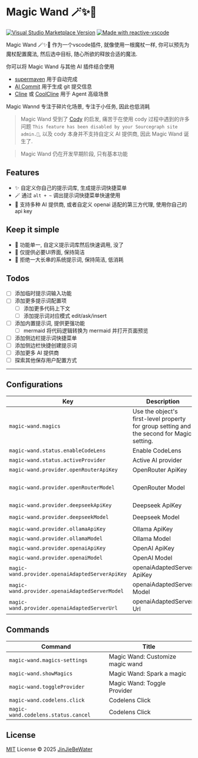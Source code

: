 # Magic Wand 🪄✨🔮

<a href="https://marketplace.visualstudio.com/items?itemName=JinJieBeWater.magic-wand" target="__blank"><img src="https://img.shields.io/visual-studio-marketplace/v/JinJieBeWater.magic-wand.svg?color=eee&amp;label=VS%20Code%20Marketplace&logo=visual-studio-code" alt="Visual Studio Marketplace Version" /></a>
<a href="https://kermanx.github.io/reactive-vscode/" target="__blank"><img src="https://img.shields.io/badge/made_with-reactive--vscode-%23007ACC?style=flat&labelColor=%23229863"  alt="Made with reactive-vscode" /></a>

Magic Wand 🪄✨🔮 作为一个vscode插件, 就像使用一根魔杖一样, 你可以预先为魔杖配置魔法, 然后选中目标, 随心所欲的释放合适的魔法.

你可以将 Magic Wand 与其他 AI 插件结合使用

- [supermaven](https://marketplace.visualstudio.com/items?itemName=supermaven.supermaven) 用于自动完成
- [AI Commit](https://marketplace.visualstudio.com/items?itemName=Sitoi.ai-commit) 用于生成 git 提交信息
- [Cline](https://marketplace.visualstudio.com/items?itemName=saoudrizwan.claude-dev) 或 [CoolCline](https://marketplace.visualstudio.com/items?itemName=CoolCline.coolcline) 用于 Agent 高级场景

Magic Wannd 专注于碎片化场景, 专注于小任务, 因此也低消耗

> Magic Wand 受到了 [Cody](https://github.com/sourcegraph/cody) 的启发, 痛苦于在使用 cody 过程中遇到的许多问题 `This feature has been disabled by your Sourcegraph site admin.🤣`, 以及 cody 本身并不支持自定义 AI 提供商, 因此 Magic Wand 诞生了.

> Magic Wand 仍在开发早期阶段, 只有基本功能

## Features

- ✨ 自定义你自己的提示词库, 生成提示词快捷菜单
- 🪄 通过 `alt + ~` 调出提示词快捷菜单快速使用
- 🔮 支持多种 AI 提供商, 或者自定义 openai 适配的第三方代理, 使用你自己的 api key

## Keep it simple

- 🎯 功能单一, 自定义提示词库然后快速调用, 没了
- 🎨 仅提供必要UI界面, 保持简洁
- 📝 拒绝一大长串的系统提示词, 保持简洁, 低消耗

## Todos

- [ ] 添加临时提示词输入功能
- [ ] 添加更多提示词配置项
  - [ ] 添加更多代码上下文
  - [ ] 添加提示词对应模式 edit/ask/insert
- [ ] 添加内置提示词, 提供更强功能
  - [ ] mermaid 将代码逻辑转换为 mermaid 并打开页面预览
- [ ] 添加侧边栏提示词快捷菜单
- [ ] 添加侧边栏快捷创建提示词
- [ ] 添加更多 AI 提供商
- [ ] 探索其他保存用户配置方式

***

## Configurations

<!-- configs -->

| Key                                             | Description                                                                               | Type      | Default                                     |
| ----------------------------------------------- | ----------------------------------------------------------------------------------------- | --------- | ------------------------------------------- |
| `magic-wand.magics`                             | Use the object's first-level property for group setting and the second for Magic setting. | `object`  | See package.json                            |
| `magic-wand.status.enableCodeLens`              | Enable CodeLens                                                                           | `boolean` | `true`                                      |
| `magic-wand.status.activeProvider`              | Active AI provider                                                                        | `string`  | `"openRouter"`                              |
| `magic-wand.provider.openRouterApiKey`          | OpenRouter ApiKey                                                                         | `string`  | `""`                                        |
| `magic-wand.provider.openRouterModel`           | OpenRouter Model                                                                          | `string`  | `"meta-llama/llama-3.1-405b-instruct:free"` |
| `magic-wand.provider.deepseekApiKey`            | Deepseek ApiKey                                                                           | `string`  | `""`                                        |
| `magic-wand.provider.deepseekModel`             | Deepseek Model                                                                            | `string`  | `"deepseek-chat"`                           |
| `magic-wand.provider.ollamaApiKey`              | Ollama ApiKey                                                                             | `string`  | `""`                                        |
| `magic-wand.provider.ollamaModel`               | Ollama Model                                                                              | `string`  | `""`                                        |
| `magic-wand.provider.openaiApiKey`              | OpenAI ApiKey                                                                             | `string`  | `""`                                        |
| `magic-wand.provider.openaiModel`               | OpenAI Model                                                                              | `string`  | `""`                                        |
| `magic-wand.provider.openaiAdaptedServerApiKey` | openaiAdaptedServer ApiKey                                                                | `string`  | `""`                                        |
| `magic-wand.provider.openaiAdaptedServerModel`  | openaiAdaptedServer Model                                                                 | `string`  | `""`                                        |
| `magic-wand.provider.openaiAdaptedServerUrl`    | openaiAdaptedServer Url                                                                   | `string`  | `""`                                        |

<!-- configs -->

## Commands

<!-- commands -->

| Command                             | Title                            |
| ----------------------------------- | -------------------------------- |
| `magic-wand.magics-settings`        | Magic Wand: Customize magic wand |
| `magic-wand.showMagics`             | Magic Wand: Spark a magic        |
| `magic-wand.toggleProvider`         | Magic Wand: Toggle Provider      |
| `magic-wand.codelens.click`         | Codelens Click                   |
| `magic-wand.codelens.status.cancel` | Codelens Click                   |

<!-- commands -->

## License

[MIT](./LICENSE.md) License © 2025 [JinJieBeWater](https://github.com/JinJieBeWater)
